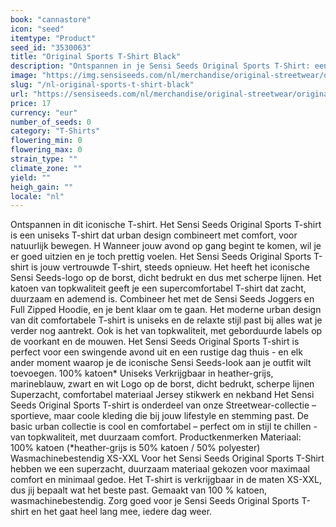 ```yaml
---
book: "cannastore"
icon: "seed"
itemtype: "Product"
seed_id: "3530063"
title: "Original Sports T-Shirt Black"
description: "Ontspannen in je Sensi Seeds Original Sports T-Shirt: een uniseks T-shirt dat urban design combineert met comfort, voor natuurlijk bewegen. Koop nu online!"
image: "https://img.sensiseeds.com/nl/merchandise/original-streetwear/original-sports-t-shirt-black-image.png"
slug: "/nl-original-sports-t-shirt-black"
url: "https://sensiseeds.com/nl/merchandise/original-streetwear/original-sports-t-shirt-black?a_aid=cannastore"
price: 17
currency: "eur"
number_of_seeds: 0
category: "T-Shirts"
flowering_min: 0
flowering_max: 0
strain_type: ""
climate_zone: ""
yield: ""
heigh_gain: ""
locale: "nl"
---
```

Ontspannen in dit iconische T-shirt. Het Sensi Seeds Original Sports T-shirt is een uniseks T-shirt dat urban design combineert met comfort, voor natuurlijk bewegen. H Wanneer jouw avond op gang begint te komen, wil je er goed uitzien en je toch prettig voelen. Het Sensi Seeds Original Sports T-shirt is jouw vertrouwde T-shirt, steeds opnieuw. Het heeft het iconische Sensi Seeds-logo op de borst, dicht bedrukt en dus met scherpe lijnen. Het katoen van topkwaliteit geeft je een supercomfortabel T-shirt dat zacht, duurzaam en ademend is. Combineer het met de Sensi Seeds Joggers en Full Zipped Hoodie, en je bent klaar om te gaan. Het moderne urban design van dit comfortabele T-shirt is uniseks en de relaxte stijl past bij alles wat je verder nog aantrekt. Ook is het van topkwaliteit, met geborduurde labels op de voorkant en de mouwen. Het Sensi Seeds Original Sports T-shirt is perfect voor een swingende avond uit en een rustige dag thuis - en elk ander moment waarop je de iconische Sensi Seeds-look aan je outfit wilt toevoegen. 100% katoen* Uniseks Verkrijgbaar in heather-grijs, marineblauw, zwart en wit Logo op de borst, dicht bedrukt, scherpe lijnen Superzacht, comfortabel materiaal Jersey stikwerk en nekband Het Sensi Seeds Original Sports T-shirt is onderdeel van onze Streetwear-collectie – sportieve, maar coole kleding die bij jouw lifestyle en stemming past. De basic urban collectie is cool en comfortabel – perfect om in stijl te chillen - van topkwaliteit, met duurzaam comfort. Productkenmerken Materiaal: 100% katoen (*heather-grijs is 50% katoen / 50% polyester) Wasmachinebestendig XS-XXL Voor het Sensi Seeds Original Sports T-Shirt hebben we een superzacht, duurzaam materiaal gekozen voor maximaal comfort en minimaal gedoe. Het T-shirt is verkrijgbaar in de maten XS-XXL, dus jij bepaalt wat het beste past. Gemaakt van 100 % katoen, wasmachinebestendig. Zorg goed voor je Sensi Seeds Original Sports T-shirt en het gaat heel lang mee, iedere dag weer.
